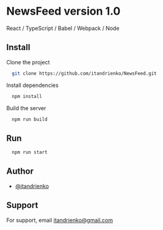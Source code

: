 # NewsFeed version 1.0

React / TypeScript / Babel / Webpack / Node

## Install

Clone the project

```bash
  git clone https://github.com/itandrienko/NewsFeed.git
```

Install dependencies

```bash
  npm install
```

Build the server

```bash
  npm run build
```
## Run

```bash
  npm run start
```


## Author

- [@itandrienko](https://www.github.com/itandrienko)


## Support

For support, email itandrienko@gmail.com



